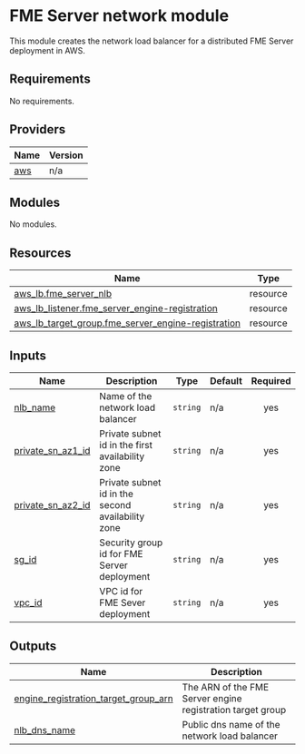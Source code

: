 # FME Server network module
This module creates the network load balancer for a distributed FME Server deployment in AWS.
<!-- BEGIN_TF_DOCS -->
## Requirements

No requirements.

## Providers

| Name | Version |
|------|---------|
| <a name="provider_aws"></a> [aws](#provider\_aws) | n/a |

## Modules

No modules.

## Resources

| Name | Type |
|------|------|
| [aws_lb.fme_server_nlb](https://registry.terraform.io/providers/hashicorp/aws/latest/docs/resources/lb) | resource |
| [aws_lb_listener.fme_server_engine-registration](https://registry.terraform.io/providers/hashicorp/aws/latest/docs/resources/lb_listener) | resource |
| [aws_lb_target_group.fme_server_engine-registration](https://registry.terraform.io/providers/hashicorp/aws/latest/docs/resources/lb_target_group) | resource |

## Inputs

| Name | Description | Type | Default | Required |
|------|-------------|------|---------|:--------:|
| <a name="input_nlb_name"></a> [nlb\_name](#input\_nlb\_name) | Name of the network load balancer | `string` | n/a | yes |
| <a name="input_private_sn_az1_id"></a> [private\_sn\_az1\_id](#input\_private\_sn\_az1\_id) | Private subnet id in the first availability zone | `string` | n/a | yes |
| <a name="input_private_sn_az2_id"></a> [private\_sn\_az2\_id](#input\_private\_sn\_az2\_id) | Private subnet id in the second availability zone | `string` | n/a | yes |
| <a name="input_sg_id"></a> [sg\_id](#input\_sg\_id) | Security group id for FME Server deployment | `string` | n/a | yes |
| <a name="input_vpc_id"></a> [vpc\_id](#input\_vpc\_id) | VPC id for FME Sever deployment | `string` | n/a | yes |

## Outputs

| Name | Description |
|------|-------------|
| <a name="output_engine_registration_target_group_arn"></a> [engine\_registration\_target\_group\_arn](#output\_engine\_registration\_target\_group\_arn) | The ARN of the FME Server engine registration target group |
| <a name="output_nlb_dns_name"></a> [nlb\_dns\_name](#output\_nlb\_dns\_name) | Public dns name of the network load balancer |
<!-- END_TF_DOCS --> 